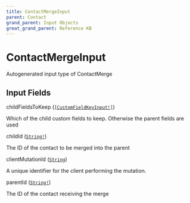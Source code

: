 ```yaml
---
title: ContactMergeInput
parent: Contact
grand_parent: Input Objects
great_grand_parent: Reference KB
---
```


<h1>ContactMergeInput</h1>

Autogenerated input type of ContactMerge

<h2>Input Fields</h2>

<div class="field-entry ">
  <span id="child_fields_to_keep" class="field-name anchored">childFieldsToKeep (<code><a href="/docs/reference_kb/input_object/custom_field/custom_field_key_input">[CustomFieldKeyInput!]</a></code>)</span>

  <div class="description-wrapper">
   <p>Which of the child custom fields to keep. Otherwise the parent fields are used</p>

  </div>
</div>

<div class="field-entry ">
  <span id="child_id" class="field-name anchored">childId (<code><a href="/docs/reference_kb/scalar/string">String!</a></code>)</span>

  <div class="description-wrapper">
   <p>The ID of the contact to be merged into the parent</p>

  </div>
</div>

<div class="field-entry ">
  <span id="client_mutation_id" class="field-name anchored">clientMutationId (<code><a href="/docs/reference_kb/scalar/string">String</a></code>)</span>

  <div class="description-wrapper">
   <p>A unique identifier for the client performing the mutation.</p>

  </div>
</div>

<div class="field-entry ">
  <span id="parent_id" class="field-name anchored">parentId (<code><a href="/docs/reference_kb/scalar/string">String!</a></code>)</span>

  <div class="description-wrapper">
   <p>The ID of the contact receiving the merge</p>

  </div>
</div>

